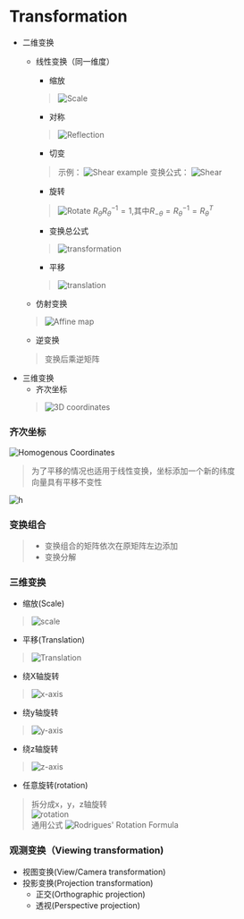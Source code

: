 # Transformation
* 二维变换
  * 线性变换（同一维度）
    * 缩放 
    > ![Scale](./pic/Scale.png)

    * 对称
    > ![Reflection](./pic/Reflection.png)
    * 切变
    > 示例：
    > ![Shear example](pic/Shear%20example.png)
    > 变换公式：
    > ![Shear](pic/Shear.png)
    * 旋转
    > ![Rotate](./pic/rotate.png)
    > $R_{\theta} R_{\theta}^{-1} = 1$,其中$R_{-\theta} = R_{\theta}^{-1} = R_{\theta}^{T}$
    * 变换总公式
    > ![transformation](./pic/transformation.png)
    * 平移
    > ![translation](./pic/Translation.png)
  * 仿射变换
  > ![Affine map](./pic/Affine%20map.png)
  * 逆变换
  > 变换后乘逆矩阵
* 三维变换
  * 齐次坐标
  > ![3D coordinates](./pic/3D_coordinate.png)

### 齐次坐标
![Homogenous Coordinates](pic/Homogenous_Coordinate%20.png)
> 为了平移的情况也适用于线性变换，坐标添加一个新的纬度  
> 向量具有平移不变性

![h](./pic/Homogenous_Coordinate1.png)

### 变换组合
> * 变换组合的矩阵依次在原矩阵左边添加
> * 变换分解

### 三维变换
* 缩放(Scale)
> ![scale](./pic/Scale3.png)
* 平移(Translation)
> ![Translation](./pic/Translation3.png)
* 绕X轴旋转
> ![x-axis](./pic/x-axis.png)
* 绕y轴旋转
> ![y-axis](./pic/y-axis.png)
* 绕z轴旋转
> ![z-axis](./pic/z-axis.png)
* 任意旋转(rotation)
> 拆分成x，y，z轴旋转  
> ![rotation](./pic/rotation3.png)  
> 通用公式
> ![Rodrigues' Rotation Formula](./pic/Rodrigues_Rotation_Formula.png)
### 观测变换（Viewing transformation)
* 视图变换(View/Camera transformation)
* 投影变换(Projection transformation)
  * 正交(Orthographic projection)
  * 透视(Perspective projection)
